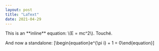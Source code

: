```yaml
---
layout: post
title: "LaText"
date: 2021-04-29
---
```

<p>
This is an **inline** equation: \(E = mc^2\). Touché.

And now a standalone:
\[\begin{equation}e^{\pi i} + 1 = 0\end{equation}\]
</p>
